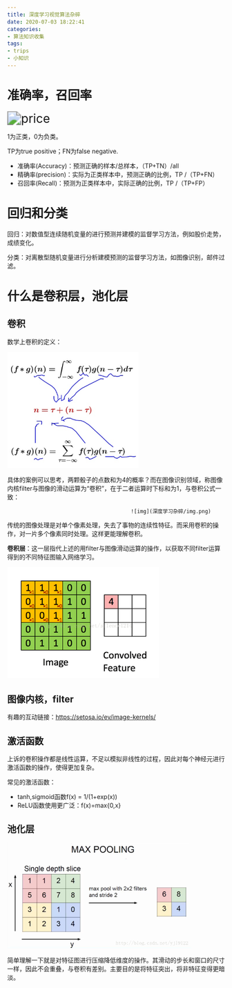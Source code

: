 ```yaml
---
title: 深度学习视觉算法杂碎
date: 2020-07-03 18:22:41
categories:
- 算法知识收集
tags:
- trips
- 小知识
---
```


# 准确率，召回率

<img src="D:\Lijie\Documents\05_CodeRepository\Blog\source\_posts\深度学习杂碎\image-20200711205519057.png" alt="price" style="zoom:200%;" />

1为正类，0为负类。

TP为true positive；FN为false negative.

- 准确率(Accuracy)：预测正确的样本/总样本，（TP+TN）/all
- 精确率(precision)：实际为正类样本中，预测正确的比例，TP /（TP+FN）
- 召回率(Recall)：预测为正类样本中，实际正确的比例，TP /（TP+FP）

# 回归和分类

回归：对数值型连续随机变量的进行预测并建模的监督学习方法，例如股价走势，成绩变化。

分类：对离散型随机变量进行分析建模预测的监督学习方法，如图像识别，邮件过滤。

# 什么是卷积层，池化层

## 卷积

数学上卷积的定义：

<img src="深度学习杂碎/v2-d3df01f12b869d431c65f97ad307508f_r.jpg" alt="preview" style="zoom:67%;" />

具体的案例可以思考，两颗骰子的点数和为4的概率？而在图像识别领域，称图像内核filter与图像的滑动运算为“卷积”，在于二者运算时下标和为1，与卷积公式一致：

 											![img](深度学习杂碎/img.png)

传统的图像处理是对单个像素处理，失去了事物的连续性特征。而采用卷积的操作，对一片多个像素同时处理。这样更能理解卷积。

**卷积层**：这一层指代上述的用filter与图像滑动运算的操作，以获取不同filter运算得到的不同特征图输入网络学习。

<img src="深度学习杂碎/v2-c07b0cd8ff717304cf5aff547e7b8c8c_b.webp" style="zoom:67%;" />



## 图像内核，filter

有趣的互动链接：https://setosa.io/ev/image-kernels/

## 激活函数

上诉的卷积操作都是线性运算，不足以模拟非线性的过程，因此对每个神经元进行激活函数的操作，使得更加复杂。

常见的激活函数：

- tanh,sigmoid函数f(x) = 1/(1+exp(x))
- ReLU函数使用更广泛：f(x)=max{0,x}

## 池化层

<img src="深度学习杂碎/20170416212122301" alt="这里写图片描述" style="zoom:60%;" />

简单理解一下就是对特征图进行压缩降低维度的操作。其滑动的步长和窗口的尺寸一样，因此不会重叠，与卷积有差别。主要目的是将特征突出，将非特征变得更暗淡。